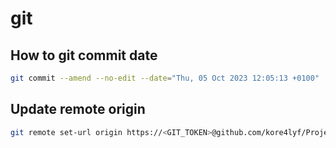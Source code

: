 # git 

## How to git commit date 
```sh
git commit --amend --no-edit --date="Thu, 05 Oct 2023 12:05:13 +0100"
``` 


## Update remote origin
```sh
git remote set-url origin https://<GIT_TOKEN>@github.com/kore4lyf/Project-FundME.git
```



